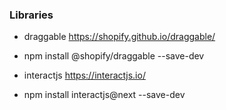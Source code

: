 ### Libraries
- draggable
https://shopify.github.io/draggable/
- npm install @shopify/draggable --save-dev


- interactjs
https://interactjs.io/
- npm install interactjs@next --save-dev
